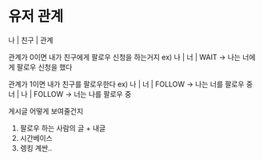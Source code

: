 # 유저 관계

나 | 친구 | 관계

관계가 0이면
내가 친구에게 팔로우 신청을 하는거지
ex) 나 | 너  | WAIT -> 나는 너에게 팔로우 신청을 했다

관계가 1이면
내가 친구를 팔로우한다
ex) 나 | 너 | FOLLOW -> 나는 너를 팔로우 중
    너 | 나 | FOLLOW -> 너는 나를 팔로우 중
    

게시글 어떻게 보여줄건지

1. 팔로우 하는 사람의 글 + 내글
2. 시간베이스
3. 렝킹 계싼..